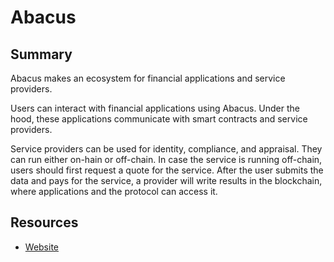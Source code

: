 # Abacus

## Summary

Abacus makes an ecosystem for financial applications and service providers.

Users can interact with financial applications using Abacus. Under the hood, these applications communicate with smart contracts and service providers.

Service providers can be used for identity, compliance, and appraisal. They can run either on-hain or off-chain. In case the service is running off-chain, users should first request a quote for the service. After the user submits the data and pays for the service, a provider will write results in the blockchain, where applications and the protocol can access it.

## Resources

* [Website](https://abacusprotocol.com)
